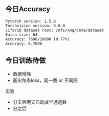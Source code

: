 ## 今日Accuracy
```language
Pytorch version: 1.5.0
Torchvision version: 0.6.0
Cifar10 dataset root: /nfs/xmq/data/dataset
Batch size: 64
Accuracy: 7698/10000 (0.77%)
Accuracy: 0.7698
```

## 今日训练待做

* 数据增强
* 画出每条loss，同一图 or 不同图

实验
* 分支后两支自动减半通道数
* 分之后
